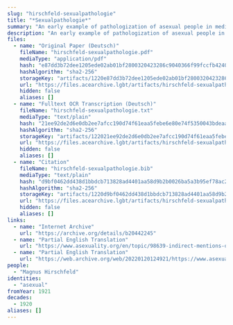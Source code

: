 ```yaml
---
slug: "hirschfeld-sexualpathologie"
title: "*Sexualpathologie*"
summary: "An early example of pathologization of asexual people in medical literature and use of the term \"asexual\""
description: "An early example of pathologization of asexual people in medical literature, in which the author develops a typology of asexual people that includes the term \"asexual\""
files:
  - name: "Original Paper (Deutsch)"
    fileName: "hirschfeld-sexualpathologie.pdf"
    mediaType: "application/pdf"
    hash: "e87dd3b72dee1205ede02ab01bf2800320423286c9040366f99fccfb42403a52"
    hashAlgorithm: "sha2-256"
    storageKey: "artifacts/1220e87dd3b72dee1205ede02ab01bf2800320423286c9040366f99fccfb42403a52"
    url: "https://files.acearchive.lgbt/artifacts/hirschfeld-sexualpathologie/hirschfeld-sexualpathologie.pdf"
    hidden: false
    aliases: []
  - name: "Fulltext OCR Transcription (Deutsch)"
    fileName: "hirschfeld-sexualpathologie.txt"
    mediaType: "text/plain"
    hash: "21ee92de2d6e0db2ee7afcc190d74f61eaa5febe6e80e74f5350043bdeaa8ce0"
    hashAlgorithm: "sha2-256"
    storageKey: "artifacts/122021ee92de2d6e0db2ee7afcc190d74f61eaa5febe6e80e74f5350043bdeaa8ce0"
    url: "https://files.acearchive.lgbt/artifacts/hirschfeld-sexualpathologie/hirschfeld-sexualpathologie.txt"
    hidden: false
    aliases: []
  - name: "Citation"
    fileName: "hirschfeld-sexualpathologie.bib"
    mediaType: "text/plain"
    hash: "d9bf0462dd438d1bbdcb713828ad4401aa58d9b2b0026ba5a3b95ef78ac26092"
    hashAlgorithm: "sha2-256"
    storageKey: "artifacts/1220d9bf0462dd438d1bbdcb713828ad4401aa58d9b2b0026ba5a3b95ef78ac26092"
    url: "https://files.acearchive.lgbt/artifacts/hirschfeld-sexualpathologie/hirschfeld-sexualpathologie.bib"
    hidden: false
    aliases: []
links:
  - name: "Internet Archive"
    url: "https://archive.org/details/b20442245"
  - name: "Partial English Translation"
    url: "https://www.asexuality.org/en/topic/98639-indirect-mentions-of-asexuality-in-magnus-hirschfelds-books/"
  - name: "Partial English Translation"
    url: "https://web.archive.org/web/20220120124921/https://www.asexuality.org/en/topic/98639-indirect-mentions-of-asexuality-in-magnus-hirschfelds-books/"
people:
  - "Magnus Hirschfeld"
identities:
  - "asexual"
fromYear: 1921
decades:
  - 1920
aliases: []
---
```

